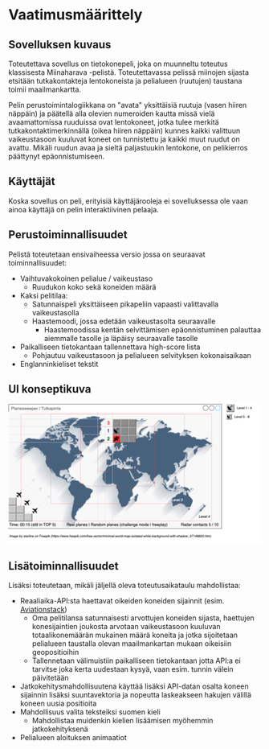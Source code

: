 # Vaatimusmäärittely

## Sovelluksen kuvaus

Toteutettava sovellus on tietokonepeli, joka on muunneltu toteutus klassisesta Miinaharava -pelistä. Toteutettavassa pelissä miinojen sijasta etsitään tutkakontakteja lentokoneista ja pelialueen (ruutujen) taustana toimii maailmankartta. 

Pelin perustoimintalogiikkana on "avata" yksittäisiä ruutuja (vasen hiiren näppäin) ja päätellä alla olevien numeroiden kautta missä vielä avaamattomissa ruuduissa ovat lentokoneet, jotka tulee merkitä tutkakontaktimerkinnällä (oikea hiiren näppäin) kunnes kaikki valittuun vaikeustasoon kuuluvat koneet on tunnistettu ja kaikki muut ruudut on avattu. Mikäli ruudun avaa ja sieltä paljastuukin lentokone, on pelikierros päättynyt epäonnistumiseen.

## Käyttäjät

Koska sovellus on peli, erityisiä käyttäjärooleja ei sovelluksessa ole vaan ainoa käyttäjä on pelin interaktiivinen pelaaja.

## Perustoiminnallisuudet

Pelistä toteutetaan ensivaiheessa versio jossa on seuraavat toiminnallisuudet:

- Vaihtuvakokoinen pelialue / vaikeustaso
  - Ruudukon koko sekä koneiden määrä
- Kaksi pelitilaa: 
  - Satunnaispeli yksittäiseen pikapeliin vapaasti valittavalla vaikeustasolla
  - Haastemoodi, jossa edetään vaikeustasolta seuraavalle
    - Haastemoodissa kentän selvittämisen epäonnistuminen palauttaa aiemmalle tasolle ja läpäisy seuraavalle tasolle
- Paikalliseen tietokantaan tallennettava high-score lista
  - Pohjautuu vaikeustasoon ja pelialueen selvityksen kokonaisaikaan
- Englanninkieliset tekstit

## UI konseptikuva

![](./kuvat/ui-sketch.png)

## Lisätoiminnallisuudet

Lisäksi toteutetaan, mikäli jäljellä oleva toteutusaikataulu mahdollistaa:

- Reaaliaika-API:sta haettavat oikeiden koneiden sijainnit (esim. [Aviationstack](https://aviationstack.com/))
  - Oma pelitilansa satunnaisesti arvottujen koneiden sijasta, haettujen konesijaintien joukosta arvotaan vaikeustasoon kuuluvan totaalikonemäärän mukainen määrä koneita ja jotka sijoitetaan pelialueen taustalla olevan maailmankartan mukaan oikeisiin geopositioihin
  - Tallennetaan välimuistiin paikalliseen tietokantaan jotta API:a ei tarvitse joka kerta uudestaan kysyä, vaan esim. tunnin välein päivitetään
- Jatkokehitysmahdollisuutena käyttää lisäksi API-datan osalta koneen sijainnin lisäksi suuntavektoria ja nopeutta laskeakseen hakujen välillä koneen uusia positioita
- Mahdollisuus valita teksteiksi suomen kieli
  - Mahdollistaa muidenkin kielien lisäämisen myöhemmin jatkokehityksenä
- Pelialueen aloituksen animaatiot